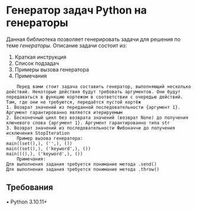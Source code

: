 # Генератор задач Python на генераторы
Данная библиотека позволяет генерировать задачи для решения по теме *генераторы*. Описание задачи состоит из:
1. Краткая инструкция
2. Список подзадач
3. Примеры вызова генератора
4. Примечания
```text
    Перед вами стоит задача составить генератор, выполняющий несколько действий. Некоторые действия будут требовать аргументов. Они будут передаваться в функцию кортежом в соответствии с очередью действий. Там, где они не требуются, передаётся пустой кортёж
1. Возврат значений из переданной последовательности {аргумент 1}. Аргумент гарантированно является итерируемым
2. Бесконечный цикл без возврата значений (возврат None) до получения ключевого слова {аргумент 1}. Аргумент гарантированно типа str
3. Возврат значений из последовательности Фибоначчи до получения исключения StopIteration
    Пример вызова генератора:
main((set(),), ('',), ())
main((set(),), ('keyword',), ())
main(((),), ('keyword',), ())
    Примечания:
Для выполнения задания требуется понимание метода .send()
Для выполнения задания требуется понимание метода .throw()
```
## Требования
• Python 3.10.11+
